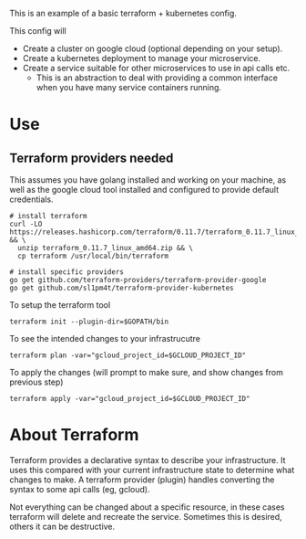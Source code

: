 This is an example of a basic terraform + kubernetes config.

This config will
- Create a cluster on google cloud (optional depending on your setup).
- Create a kubernetes deployment to manage your microservice.
- Create a service suitable for other microservices to use in api calls etc.
  - This is an abstraction to deal with providing a common interface when you have many service containers running.



# Use

## Terraform providers needed
This assumes you have golang installed and working on your machine, as well as
the google cloud tool installed and configured to provide default credentials.
```
# install terraform
curl -LO https://releases.hashicorp.com/terraform/0.11.7/terraform_0.11.7_linux_amd64.zip && \
  unzip terraform_0.11.7_linux_amd64.zip && \
  cp terraform /usr/local/bin/terraform

# install specific providers
go get github.com/terraform-providers/terraform-provider-google
go get github.com/sl1pm4t/terraform-provider-kubernetes
```

To setup the terraform tool
```
terraform init --plugin-dir=$GOPATH/bin
```

To see the intended changes to your infrastrucutre
```
terraform plan -var="gcloud_project_id=$GCLOUD_PROJECT_ID"
```

To apply the changes (will prompt to make sure, and show changes from previous step)
```
terraform apply -var="gcloud_project_id=$GCLOUD_PROJECT_ID"
```



# About Terraform

Terraform provides a declarative syntax to describe your infrastructure.  It uses
this compared with your current infrastructure state to determine what changes to make.
A terraform provider (plugin) handles converting the syntax to some api calls (eg, gcloud).

Not everything can be changed about a specific resource, in these cases terraform
will delete and recreate the service.  Sometimes this is desired, others it can be
destructive.
